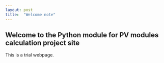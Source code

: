 ```yaml
---
layout: post
title:  "Welcome note"
---
```


## Welcome to the Python module for PV modules calculation project site

This is a trial webpage.
